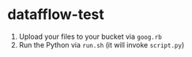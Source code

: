 # datafflow-test

1. Upload your files to your bucket via `goog.rb`
2. Run the Python via `run.sh` (it will invoke `script.py`)
